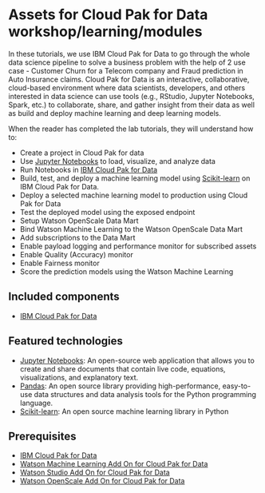 # Assets for Cloud Pak for Data workshop/learning/modules

In these tutorials, we use IBM Cloud Pak for Data to go through the whole data science pipeline to solve a business problem with the help of 2 use case - Customer Churn for a Telecom company and Fraud prediction in Auto Insurance claims. Cloud Pak for Data is an interactive, collaborative, cloud-based environment where data scientists, developers, and others interested in data science can use tools (e.g., RStudio, Jupyter Notebooks, Spark, etc.) to collaborate, share, and gather insight from their data as well as build and deploy machine learning and deep learning models.

When the reader has completed the lab tutorials, they will understand how to:

* Create a project in Cloud Pak for data
* Use [Jupyter Notebooks](https://jupyter.org/) to load, visualize, and analyze data
* Run Notebooks in [IBM Cloud Pak for Data](https://www.ibm.com/analytics/cloud-pak-for-data)
* Build, test, and deploy a machine learning model using [Scikit-learn](https://scikit-learn.org/stable/) on IBM Cloud Pak for Data.
* Deploy a selected machine learning model to production using Cloud Pak for Data
* Test the deployed model using the exposed endpoint
* Setup Watson OpenScale Data Mart
* Bind Watson Machine Learning to the Watson OpenScale Data Mart
* Add subscriptions to the Data Mart
* Enable payload logging and performance monitor for subscribed assets
* Enable Quality (Accuracy) monitor
* Enable Fairness monitor
* Score the prediction models using the Watson Machine Learning


## Included components

* [IBM Cloud Pak for Data](https://www.ibm.com/products/cloud-pak-for-data)

## Featured technologies

* [Jupyter Notebooks](https://jupyter.org/): An open-source web application that allows you to create and share documents that contain live code, equations, visualizations, and explanatory text.
* [Pandas](https://pandas.pydata.org/):  An open source library providing high-performance, easy-to-use data structures and data analysis tools for the Python programming language.
* [Scikit-learn](https://scikit-learn.org/stable/): An open source machine learning library in Python

## Prerequisites

* [IBM Cloud Pak for Data](https://www.ibm.com/analytics/cloud-pak-for-data)
* [Watson Machine Learning Add On for Cloud Pak for Data](https://www.ibm.com/support/producthub/icpdata/docs/content/SSQNUZ_latest/svc-welcome/wml.html)
* [Watson Studio Add On for Cloud Pak for Data](https://www.ibm.com/support/producthub/icpdata/docs/content/SSQNUZ_latest/svc-welcome/wsl.html)
* [Watson OpenScale Add On for Cloud Pak for Data](https://www.ibm.com/support/producthub/icpdata/docs/content/SSQNUZ_latest/svc-welcome/aiopenscale.html)

